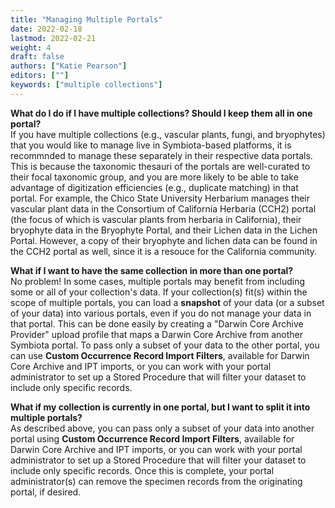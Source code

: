 ```yaml
---
title: "Managing Multiple Portals"
date: 2022-02-18
lastmod: 2022-02-21
weight: 4
draft: false
authors: ["Katie Pearson"]
editors: [""]
keywords: ["multiple collections"]
---
```


**What do I do if I have multiple collections? Should I keep them all in one portal?**
<br>If you have multiple collections (e.g., vascular plants, fungi, and bryophytes) that you would like to manage live in Symbiota-based platforms, it is recommnded to manage these separately in their respective data portals. This is because the taxonomic thesauri of the portals are well-curated to their focal taxonomic group, and you are more likely to be able to take advantage of digitization efficiencies (e.g., duplicate matching) in that portal. For example, the Chico State University Herbarium manages their vascular plant data in the Consortium of California Herbaria (CCH2) portal (the focus of which is vascular plants from herbaria in California), their bryophyte data in the Bryophyte Portal, and their Lichen data in the Lichen Portal. However, a copy of their bryophyte and lichen data can be found in the CCH2 portal as well, since it is a resouce for the California community.

**What if I want to have the same collection in more than one portal?**
<br>No problem! In some cases, multiple portals may benefit from including some or all of your collection's data. If your collection(s) fit(s) within the scope of multiple portals, you can load a **snapshot** of your data (or a subset of your data) into various portals, even if you do not manage your data in that portal. This can be done easily by creating a "Darwin Core Archive Provider" upload profile that maps a Darwin Core Archive from another Symbiota portal. To pass only a subset of your data to the other portal, you can use **Custom Occurrence Record Import Filters**, available for Darwin Core Archive and IPT imports, or you can work with your portal administrator to set up a Stored Procedure that will filter your dataset to include only specific records.

**What if my collection is currently in one portal, but I want to split it into multiple portals?**
<br>As described above, you can pass only a subset of your data into another portal using **Custom Occurrence Record Import Filters**, available for Darwin Core Archive and IPT imports, or you can work with your portal administrator to set up a Stored Procedure that will filter your dataset to include only specific records. Once this is complete, your portal administrator(s) can remove the specimen records from the originating portal, if desired.
